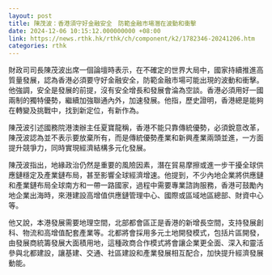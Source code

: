 ```yaml
---
layout: post
title: 陳茂波：香港須守好金融安全　防範金融市場潛在波動和衝擊
date: 2024-12-06 10:15:12.000000000 +08:00
link: https://news.rthk.hk/rthk/ch/component/k2/1782346-20241206.htm
categories: rthk
---
```


財政司司長陳茂波出席一個論壇時表示，在不確定的世界大局中，國家持續推進高質量發展，認為香港必須要守好金融安全，防範金融市場可能出現的波動和衝擊。他強調，安全是發展的前提，沒有安全增長和發展會淪為空談。香港必須用好一國兩制的獨特優勢，繼續加強聯通內外，加速發展。他指，歷史證明，香港總是能夠在轉變及挑戰中，找到新定位，有新作為。

陳茂波引述國務院港澳辦主任夏寶龍稱，香港不能只靠傳統優勢，必須銳意改革，陳茂波認為並不表示要放棄所有，而是傳統優勢產業和新興產業兩頭並進，一方面提升競爭力，同時實現經濟結構多元化發展。

陳茂波指出，地緣政治仍然是重要的風險因素，潛在貿易摩擦或進一步干擾全球供應鏈穩定及產業鏈布局，甚至影響全球經濟增速。他提到，不少內地企業將供應鏈和產業鏈布局全球南方和一帶一路國家，過程中需要專業諮詢服務，香港可鼓勵內地企業出海時，來港建設高增值供應鏈管理中心、國際或區域地區總部、財資中心等。

他又說，本港發展需要地理空間，北部都會區正是香港的新增長空間，支持發展創科、物流和高增值配套產業等。北都將會採用多元土地開發模式，包括片區開發，由發展商統籌發展大面積用地，這種政商合作模式將會讓企業更全面、深入和靈活參與北都建設，讓基建、交通、社區建設和產業發展相互配合，加快提升經濟發展動能。
